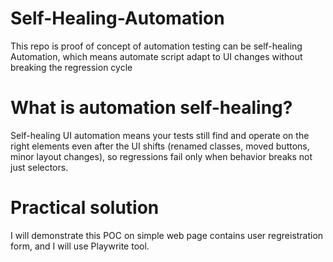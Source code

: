 # Self-Healing-Automation
This repo is proof of concept of  automation testing can be  self-healing Automation, which means automate script adapt to UI changes without breaking the  regression cycle

# What is automation self-healing?

Self-healing UI automation means your tests still find and operate on the right elements even after the UI shifts (renamed classes, moved buttons, minor layout changes), so regressions fail only when behavior breaks not just selectors.

# Practical solution

I will demonstrate this POC on simple web page contains user regreistration form, and I will use Playwrite tool.


